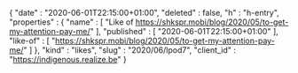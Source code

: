 {
  "date" : "2020-06-01T22:15:00+01:00",
  "deleted" : false,
  "h" : "h-entry",
  "properties" : {
    "name" : [ "Like of https://shkspr.mobi/blog/2020/05/to-get-my-attention-pay-me/" ],
    "published" : [ "2020-06-01T22:15:00+01:00" ],
    "like-of" : [ "https://shkspr.mobi/blog/2020/05/to-get-my-attention-pay-me/" ]
  },
  "kind" : "likes",
  "slug" : "2020/06/lpod7",
  "client_id" : "https://indigenous.realize.be"
}
